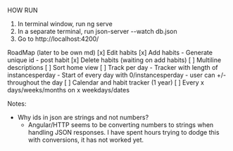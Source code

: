 HOW RUN
1. In terminal window, run
    ng serve
2. In a separate terminal, run
    json-server --watch db.json
2. Go to http://localhost:4200/

RoadMap (later to be own md)
[x] Edit habits
[x] Add habits
    - Generate unique id
    - post habit
[x] Delete habits (waiting on add habits)
[ ] Multiline descriptions
[ ] Sort home view
[ ] Track per day
    - Tracker with length of instancesperday
    - Start of every day with 0/instancesperday
    - user can +/- throughout the day
[ ] Calendar and habit tracker (1 year)
[ ] Every x days/weeks/months on x weekdays/dates

Notes:
- Why ids in json are strings and not numbers?
    - Angular/HTTP seems to be converting numbers to strings when handling JSON responses. I have spent hours trying to dodge this with conversions, it has not worked yet.